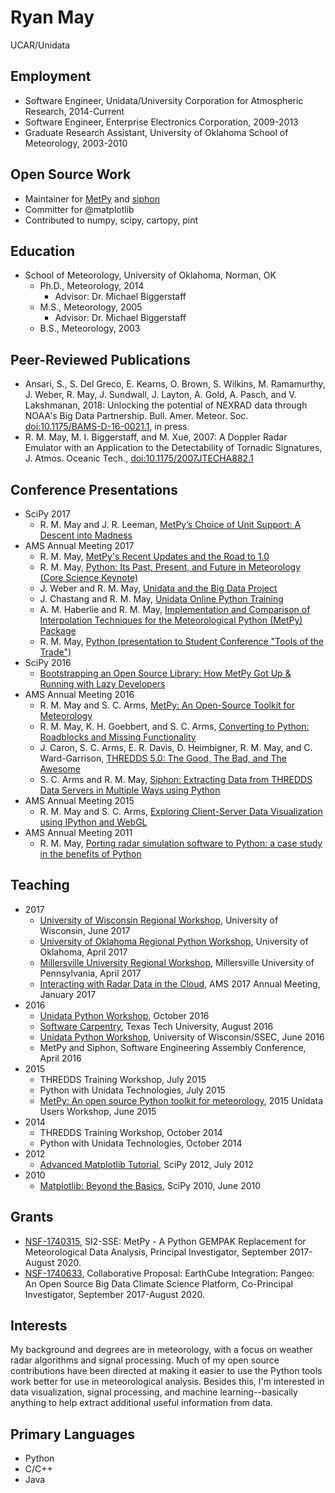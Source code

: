 # Ryan May
UCAR/Unidata

## Employment
* Software Engineer, Unidata/University Corporation for Atmospheric Research, 2014-Current
* Software Engineer, Enterprise Electronics Corporation, 2009-2013
* Graduate Research Assistant, University of Oklahoma School of Meteorology, 2003-2010

## Open Source Work
* Maintainer for [MetPy](https://github.com/Unidata/MetPy) and [siphon](https://github.com/Unidata/siphon)
* Committer for @matplotlib
* Contributed to numpy, scipy, cartopy, pint

## Education
* School of Meteorology, University of Oklahoma, Norman, OK
  - Ph.D., Meteorology, 2014
    - Advisor: Dr. Michael Biggerstaff
  - M.S., Meteorology, 2005
    - Advisor: Dr. Michael Biggerstaff
  - B.S., Meteorology, 2003

## Peer-Reviewed Publications
* Ansari, S., S. Del Greco, E. Kearns, O. Brown, S. Wilkins, M. Ramamurthy, J. Weber, R. May, J. Sundwall, J. Layton, A. Gold, A. Pasch, and V. Lakshmanan, 2018: Unlocking the potential of NEXRAD data through NOAA's Big Data Partnership. Bull. Amer. Meteor. Soc. [doi:10.1175/BAMS-D-16-0021.1](https://doi.org/10.1175/BAMS-D-16-0021.1), in press.
* R. M. May, M. I. Biggerstaff, and M. Xue, 2007: A Doppler Radar Emulator with an Application to the Detectability of Tornadic Signatures, J. Atmos. Oceanic Tech., [doi:10.1175/2007JTECHA882.1](https://doi.org/10.1175/2007JTECHA882.1)

## Conference Presentations
* SciPy 2017
  - R. M. May and J. R. Leeman, [MetPy’s Choice of Unit Support: A Descent into Madness](https://www.youtube.com/watch?v=qCo9bkT9sow&t=1s)
* AMS Annual Meeting 2017
  - R. M. May, [MetPy's Recent Updates and the Road to 1.0](https://ams.confex.com/ams/97Annual/webprogram/Paper314057.html)
  - R. M. May, [Python: Its Past, Present, and Future in Meteorology (Core Science Keynote)](https://ams.confex.com/ams/97Annual/webprogram/Paper314111.html)
  - J. Weber and R. M. May, [Unidata and the Big Data Project](https://ams.confex.com/ams/97Annual/webprogram/Paper313132.html)
  - J. Chastang and R. M. May, [Unidata Online Python Training](https://ams.confex.com/ams/97Annual/webprogram/Paper315368.html)
  - A. M. Haberlie and R. M. May, [Implementation and Comparison of Interpolation Techniques for the Meteorological Python (MetPy) Package](https://ams.confex.com/ams/97Annual/webprogram/Paper304950.html)
  - R. M. May, [Python (presentation to Student Conference "Tools of the Trade")](https://ams.confex.com/ams/97Annual/webprogram/Paper317334.html)
* SciPy 2016
  - [Bootstrapping an Open Source Library: How MetPy Got Up & Running with Lazy Developers](https://www.youtube.com/watch?v=moLKGjbXvgE)
* AMS Annual Meeting 2016
  - R. M. May and S. C. Arms, [MetPy: An Open-Source Toolkit for Meteorology](https://ams.confex.com/ams/96Annual/webprogram/Paper286983.html)
  - R. M. May, K. H. Goebbert, and S. C. Arms, [Converting to Python: Roadblocks and Missing Functionality](https://ams.confex.com/ams/96Annual/webprogram/Paper286893.html)
  - J. Caron, S. C. Arms, E. R. Davis, D. Heimbigner, R. M. May, and C. Ward-Garrison, [THREDDS 5.0: The Good, The Bad, and The Awesome](https://ams.confex.com/ams/96Annual/webprogram/Paper283697.html)
  - S. C. Arms and R. M. May, [Siphon: Extracting Data from THREDDS Data Servers in Multiple Ways using Python](https://ams.confex.com/ams/96Annual/webprogram/Paper283678.html)
* AMS Annual Meeting 2015
  - R. M. May and S. C. Arms, [Exploring Client-Server Data Visualization using IPython and WebGL](https://ams.confex.com/ams/95Annual/webprogram/Paper268652.html)
* AMS Annual Meeting 2011
  - R. M. May, [Porting radar simulation software to Python: a case study in the benefits of Python](https://ams.confex.com/ams/91Annual/webprogram/Paper185405.html)

## Teaching
* 2017
  * [University of Wisconsin Regional Workshop](https://unidata.github.io/unidata-python-workshop/events/madison2017.html), University of Wisconsin, June 2017
  * [University of Oklahoma Regional Python Workshop](https://unidata.github.io/unidata-python-workshop/events/oklahoma2017.html), University of Oklahoma, April 2017
  * [Millersville University Regional Workshop](https://unidata.github.io/unidata-python-workshop/events/millersville2017.html), Millersville University of Pennsylvania, April 2017
  * [Interacting with Radar Data in the Cloud](https://annual.ametsoc.org/2017/index.cfm/programs/short-courses-and-workshops/interacting-with-radar-data-in-the-cloud1/), AMS 2017 Annual Meeting, January 2017
* 2016
  * [Unidata Python Workshop](https://unidata.github.io/unidata-python-workshop/events/fall2016.html), October 2016
  * [Software Carpentry](https://jdcorless.github.io/2016-08-26-TTU/), Texas Tech University, August 2016
  * [Unidata Python Workshop](https://unidata.github.io/unidata-python-workshop/events/madison2016.html), University of Wisconsin/SSEC, June 2016
  * MetPy and Siphon, Software Engineering Assembly Conference, April 2016
* 2015
  * THREDDS Training Workshop, July 2015
  * Python with Unidata Technologies, July 2015
  * [MetPy: An open source Python toolkit for meteorology](https://www.youtube.com/watch?v=umwauHAL-0M), 2015 Unidata Users Workshop, June 2015
* 2014
  * THREDDS Training Workshop, October 2014
  * Python with Unidata Technologies, October 2014
* 2012
  * [Advanced Matplotlib Tutorial](https://github.com/dopplershift/Python-Tutorials), SciPy 2012, July 2012
* 2010
  * [Matplotlib: Beyond the Basics](https://conference.scipy.org/scipy2010/tutorials.html#matplotlib), SciPy 2010, June 2010

## Grants
* [NSF-1740315](https://www.nsf.gov/awardsearch/showAward?AWD_ID=1740315), SI2-SSE: MetPy - A Python GEMPAK Replacement for Meteorological Data Analysis, Principal Investigator, September 2017-August 2020.
* [NSF-1740633](https://www.nsf.gov/awardsearch/showAward?AWD_ID=1740633), Collaborative Proposal: EarthCube Integration: Pangeo: An Open Source Big Data Climate Science Platform, Co-Principal Investigator, September 2017-August 2020.

## Interests
My background and degrees are in meteorology, with a focus on weather radar
algorithms and signal processing. Much of my open source contributions have
been directed at making it easier to use the Python tools work better for
use in meteorological analysis. Besides this, I'm interested in data
visualization, signal processing, and machine learning--basically anything
to help extract additional useful information from data.

## Primary Languages
* Python
* C/C++
* Java
